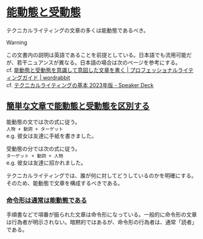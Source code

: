 # [能動態と受動態](https://developers.google.com/tech-writing/one/active-voice)
テクニカルライティングの文章の多くは能動態であるべき。

> [!WARNING]
> この文書内の説明は英語であることを前提としている。日本語でも流用可能だが、若干ニュアンスが異なる。日本語の場合は次のページを参考にする。  
> cf. [能動態と受動態を意識して意図した文章を書く \| プロフェッショナルライティングガイド \| wordrabbit](https://wordrabbit.jp/writing_professionals/prow1522203867)  
> cf. [テクニカルライティングの基本 2023年版 \- Speaker Deck](https://speakerdeck.com/naohiro_nakata/technicalwriting2023?slide=57)

## [簡単な文章で能動態と受動態を区別する](https://developers.google.com/tech-writing/one/active-voice#distinguish_active_voice_from_passive_voice_in_simple_sentences)
能動態の文では次の式に従う。  
`人物 + 動詞 + ターゲット`  
e.g. 彼女は友達に手紙を書きました。

受動態の分では次の式に従う。  
`ターゲット + 動詞 + 人物`  
e.g. 彼女は友達に招かれました。

テクニカルライティングでは、誰が何に対してどうしているのかを明確にする。そのため、能動態で文章を構成するべきである。

### [命令形は通常は能動態である](https://developers.google.com/tech-writing/one/active-voice#imperative_verbs_are_typically_active)
手順書などで項番が振られた文章は命令形になっている。一般的に命令形の文章は行為者が明示されない。暗黙的ではあるが、命令形の行為者は、通常「読者」である。
